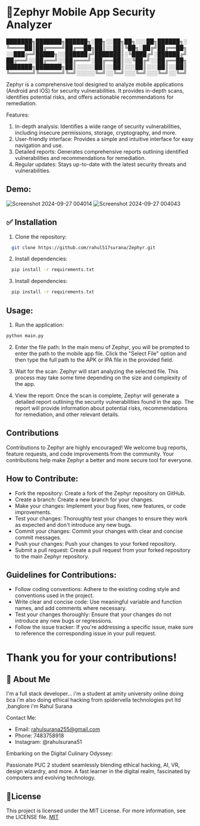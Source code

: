 
# 🎉Zephyr Mobile App Security Analyzer


███████╗███████╗██████╗░██╗░░██╗██╗░░░██╗██████╗░
╚════██║██╔════╝██╔══██╗██║░░██║╚██╗░██╔╝██╔══██╗
░░███╔═╝█████╗░░██████╔╝███████║░╚████╔╝░██████╔╝
██╔══╝░░██╔══╝░░██╔═══╝░██╔══██║░░╚██╔╝░░██╔══██╗
███████╗███████╗██║░░░░░██║░░██║░░░██║░░░██║░░██║
╚══════╝╚══════╝╚═╝░░░░░╚═╝░░╚═╝░░░╚═╝░░░╚═╝░░╚═╝


Zephyr is a comprehensive tool designed to analyze mobile applications (Android and iOS) for security vulnerabilities. It provides in-depth scans, identifies potential risks, and offers actionable recommendations for remediation.

Features:

1. In-depth analysis: Identifies a wide range of security vulnerabilities, including insecure permissions, storage, cryptography, and more.
2. User-friendly interface: Provides a simple and intuitive interface for easy navigation and use.
3. Detailed reports: Generates comprehensive reports outlining identified vulnerabilities and recommendations for remediation.
4. Regular updates: Stays up-to-date with the latest security threats and vulnerabilities.

## Demo:

![Screenshot 2024-09-27 004014](https://github.com/user-attachments/assets/dab2735b-21e5-47b9-9da6-58ab14b70356)
![Screenshot 2024-09-27 004043](https://github.com/user-attachments/assets/271d530d-ea47-4c2e-997f-1660b1111648)

## ✅ Installation

1. Clone the repository:

```bash
  git clone https://github.com/rahul517surana/Zephyr.git
```

2. Install dependencies:

```bash
  pip install -r requirements.txt
```

3. Install dependencies:

```bash
  pip install -r requirements.txt
```
## Usage:
1. Run the application:


```bash
python main.py
```
2. Enter the file path: In the main menu of Zephyr, you will be prompted to enter the path to the mobile app file. Click the "Select File" option and then type the full path to the APK or IPA file in the provided field.

3. Wait for the scan: Zephyr will start analyzing the selected file. This process may take some time depending on the size and complexity of the app.


4. View the report: Once the scan is complete, Zephyr will generate a detailed report outlining the security vulnerabilities found in the app. The report will provide information about potential risks, recommendations for remediation, and other relevant details.
## Contributions

Contributions to Zephyr are highly encouraged! We welcome bug reports, feature requests, and code improvements from the community. Your contributions help make Zephyr a better and more secure tool for everyone.

## How to Contribute:

* Fork the repository: Create a fork of the Zephyr repository on GitHub.
* Create a branch: Create a new branch for your changes.
* Make your changes: Implement your bug fixes, new features, or code improvements.
* Test your changes: Thoroughly test your changes to ensure they work as expected and don't introduce any new bugs.
* Commit your changes: Commit your changes with clear and concise commit messages.
* Push your changes: Push your changes to your forked repository.
* Submit a pull request: Create a pull request from your forked repository to the main Zephyr repository.  


## Guidelines for Contributions:

* Follow coding conventions: Adhere to the existing coding style and conventions used in the project.
* Write clear and concise code: Use meaningful variable and function names, and add comments where necessary.
* Test your changes thoroughly: Ensure that your changes do not introduce any new bugs or regressions.
* Follow the issue tracker: If you're addressing a specific issue, make sure to reference the corresponding issue in your pull request.
# Thank you for your contributions!


## 🚀 About Me
I'm a full stack developer...
i'm a student at amity university online doing bca
i'm also doing ethical hacking from spidervella technologies pvt ltd ,banglore
i'm Rahul Surana


Contact Me:

- Email: rahulsurana255@gmail.com
- Phone: 7483758918
- Instagram: @rahulsurana51

Embarking on the Digital Culinary Odyssey:

Passionate PUC 2 student seamlessly blending ethical hacking, AI, VR, design wizardry, and more. A fast learner in the digital realm, fascinated by computers and evolving technology.

## 📄License




This project is licensed under the MIT License. For more information, see the LICENSE file.
[MIT](https://choosealicense.com/licenses/mit/)
